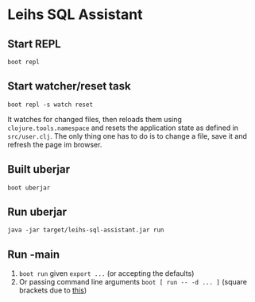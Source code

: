 # Leihs SQL Assistant

## Start REPL

`boot repl`

## Start watcher/reset task

`boot repl -s watch reset`

It watches for changed files, then reloads them using `clojure.tools.namespace` and resets the application state as defined in `src/user.clj`. The only thing one has to do is to change a file, save it and refresh the page im browser.

## Built uberjar

`boot uberjar`

## Run uberjar

`java -jar target/leihs-sql-assistant.jar run`

## Run -main

1. `boot run` given `export ...` (or accepting the defaults)
2. Or passing command line arguments `boot [ run -- -d ... ]` (square brackets due to [this](https://github.com/boot-clj/boot/wiki/Task-Options-DSL#positional-parameters))
